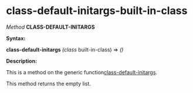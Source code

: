 class-default-initargs-built-in-class
=====================================

*Method* **CLASS-DEFAULT-INITARGS**

**Syntax:**

**class-default-initargs** *(class* built-in-class) => *()*

**Description:**

This is a method on the generic function[class-default-initargs](class-default-initargs.md).

This method returns the empty list.
